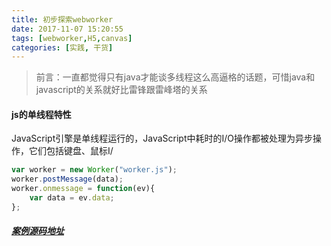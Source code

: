 ```yaml
---
title: 初步探索webworker
date: 2017-11-07 15:20:55
tags: [webworker,H5,canvas]
categories: [实践, 干货]
---
```


>前言：一直都觉得只有java才能谈多线程这么高逼格的话题，可惜java和javascript的关系就好比雷锋跟雷峰塔的关系

#### js的单线程特性
<!-- more -->
JavaScript引擎是单线程运行的，JavaScript中耗时的I/O操作都被处理为异步操作，它们包括键盘、鼠标I/


``` js
var worker = new Worker("worker.js");
worker.postMessage(data);
worker.onmessage = function(ev){
	var data = ev.data;
};

```

##### [案例源码地址](https://github.com/formattedzzz/H5-web-Worker-exploer)
